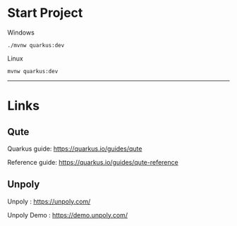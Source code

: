 # Start Project

Windows
```
./mvnw quarkus:dev
```

Linux
```
mvnw quarkus:dev
```


---

# Links

## Qute 

Quarkus guide: https://quarkus.io/guides/qute

Reference guide: https://quarkus.io/guides/qute-reference

## Unpoly

Unpoly : https://unpoly.com/

Unpoly Demo : https://demo.unpoly.com/
